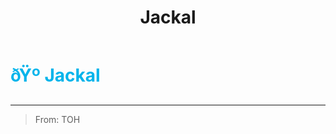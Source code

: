 ﻿---
lang: en-US
title: Jackal
prev: Infectious
next: Juggernaut
---

# <font color="#00b4eb">ðŸº <b>Jackal</b></font> <Badge text="Killing" type="tip" vertical="middle"/>
---

> From: TOH
